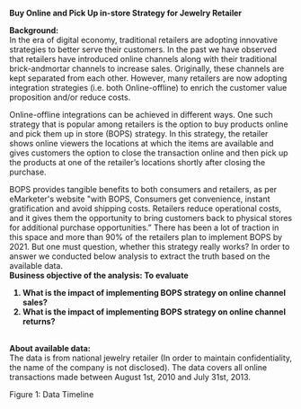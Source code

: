 <b>Buy Online and Pick Up in-store Strategy for Jewelry Retailer </b>
 
<b>Background:</b><br> 
In the era of digital economy, traditional retailers are adopting innovative strategies to better serve their customers. In the past we have observed that retailers have introduced online channels along with their traditional brick-andmortar channels to increase sales. Originally, these channels are kept separated from each other. However, many retailers are now adopting integration strategies (i.e. both Online-offline) to enrich the customer value proposition and/or reduce costs.

Online-offline integrations can be achieved in different ways. One such strategy that is popular among retailers is the option to buy products online and pick them up in store (BOPS) strategy. In this strategy, the retailer shows online viewers the locations at which the items are available and gives customers the option to close the transaction online and then pick up the products at one of the retailer’s locations shortly after closing the purchase.

BOPS provides tangible benefits to both consumers and retailers, as per eMarketer's website "with BOPS, Consumers get convenience, instant gratification and avoid shipping costs. Retailers reduce operational costs, and it gives them the opportunity to bring customers back to physical stores for additional purchase opportunities.” There has been a lot of traction in this space and more than 90% of the retailers plan to implement BOPS by 2021. But one must question, whether this strategy really works? In order to answer we conducted below analysis to extract the truth based on the available data. 
 <br>
<b>Business objective of the analysis: 
 To evaluate <br>
1. What is the impact of implementing BOPS strategy on online channel sales?  
2. What is the impact of implementing BOPS strategy on online channel returns? 
 </b>
 
 <b><br>
About available data:</b><br>
The data is from national jewelry retailer (In order to maintain confidentiality, the name of the company is not disclosed). The data covers all online transactions made between August 1st, 2010 and July 31st, 2013. 
 
Figure 1: Data Timeline 
 
